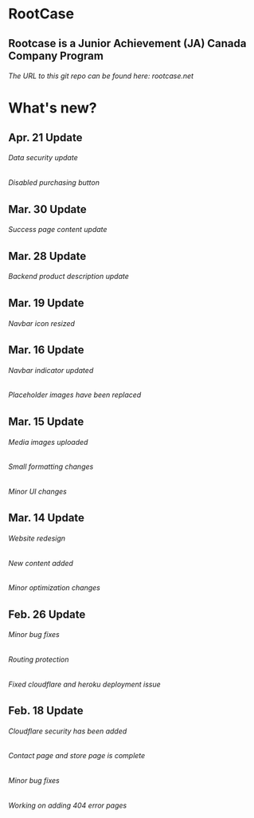 # RootCase

## Rootcase is a Junior Achievement (JA) Canada Company Program

###### The URL to this git repo can be found here: rootcase.net

# What's new?

## Apr. 21 Update

###### Data security update

###### Disabled purchasing button

## Mar. 30 Update

###### Success page content update

## Mar. 28 Update

###### Backend product description update

## Mar. 19 Update

###### Navbar icon resized

## Mar. 16 Update

###### Navbar indicator updated

###### Placeholder images have been replaced

## Mar. 15 Update

###### Media images uploaded

###### Small formatting changes

###### Minor UI changes

## Mar. 14 Update

###### Website redesign

###### New content added

###### Minor optimization changes

## Feb. 26 Update

###### Minor bug fixes

###### Routing protection

###### Fixed cloudflare and heroku deployment issue

## Feb. 18 Update

###### Cloudflare security has been added

###### Contact page and store page is complete

###### Minor bug fixes

###### Working on adding 404 error pages
